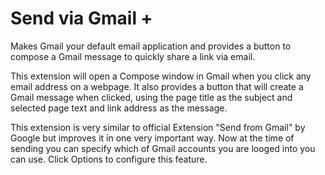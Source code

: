 # Send via Gmail +

Makes Gmail your default email application and provides a button to compose a Gmail message to quickly share a link via email.

This extension will open a Compose window in Gmail when you click any email address on a webpage. 
It also provides a button that will create a Gmail message when clicked, using the page title as the subject and 
selected page text and link address as the message. 

This extension is very similar to official Extension "Send from Gmail" by Google but improves it in one very important way. 
Now at the time of sending you can specify which of Gmail accounts you are looged into you can use. Click Options to configure
this feature.

